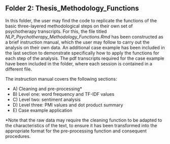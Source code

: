 ## Folder 2: Thesis_Methodology_Functions

In this folder, the user may find the code to replicate the functions of the basic three-layered methodological steps on their own set of psychotherapy transcripts. 
For this, the file titled *NLP_Psychotherapy_Methodology_Functions.Rmd* has been constructed as a brief instruction manual, which the user may follow to carry out the analysis on their own data. 
An additional case example has been included in the last section to demonstrate specifically how to apply the functions for each step of the analysis. The pdf transcripts required for the case example have been included in the folder, where each session is contained in a different file. 

The instruction manual covers the following sections:

  - A) Cleaning and pre-processing*
  - B) Level one: word frequency and TF-IDF values
  - C) Level two: sentiment analysis
  - D) Level three: PMI values and dot product summary
  - E) Case example application

*Note that the raw data may require the cleaning function to be adapted to the characteristics of the text, to ensure it has been transformed into the appropriate format for the pre-processing function and consequent procedures.
